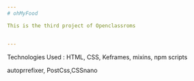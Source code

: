 ```yaml
---
# ohMyFood

This is the third project of Openclassroms 


--- 
```


Technologies Used : HTML, CSS, Keframes, mixins, npm scripts

autoprrefixer, PostCss,CSSnano
